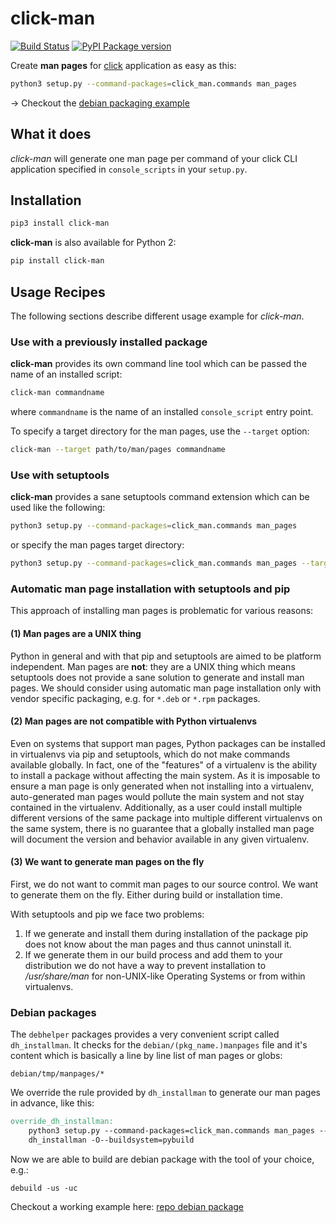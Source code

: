# click-man

[![Build Status](https://travis-ci.org/click-contrib/click-man.svg?branch=master)](https://travis-ci.org/click-contrib/click-man) [![PyPI Package version](https://badge.fury.io/py/click-man.svg)](https://pypi.python.org/pypi/click-man)

Create **man pages** for [click](https://github.com/pallets/click) application as easy as this:

```bash
python3 setup.py --command-packages=click_man.commands man_pages
```

→ Checkout the [debian packaging example](https://github.com/timofurrer/click-man#debian-packages)

## What it does

*click-man* will generate one man page per command of your click CLI application specified in `console_scripts` in your `setup.py`.

## Installation

```bash
pip3 install click-man
```

**click-man** is also available for Python 2:

```bash
pip install click-man
```

## Usage Recipes

The following sections describe different usage example for *click-man*.

### Use with a previously installed package

**click-man** provides its own command line tool which can be passed the name of
an installed script:

```bash
click-man commandname
```

where `commandname` is the name of an installed `console_script` entry point.

To specify a target directory for the man pages, use the `--target` option:

```bash
click-man --target path/to/man/pages commandname
```

### Use with setuptools

**click-man** provides a sane setuptools command extension which can be used like the following:

```bash
python3 setup.py --command-packages=click_man.commands man_pages
```

or specify the man pages target directory:

```bash
python3 setup.py --command-packages=click_man.commands man_pages --target path/to/man/pages
```

### Automatic man page installation with setuptools and pip

This approach of installing man pages is problematic for various reasons:

#### (1) Man pages are a UNIX thing

Python in general and with that pip and setuptools are aimed to be platform independent.
Man pages are **not**: they are a UNIX thing which means setuptools does not provide a sane
solution to generate and install man pages. 
We should consider using automatic man page installation only with vendor specific packaging, e.g. for `*.deb` or `*.rpm` packages.

#### (2) Man pages are not compatible with Python virtualenvs

Even on systems that support man pages, Python packages can be installed in
virtualenvs via pip and setuptools, which do not make commands available
globally. In fact, one of the "features" of a virtualenv is the ability to
install a package without affecting the main system. As it is imposable to
ensure a man page is only generated when not installing into a virtualenv,
auto-generated man pages would pollute the main system and not stay contained in
the virtualenv. Additionally, as a user could install multiple different
versions of the same package into multiple different virtualenvs on the same
system, there is no guarantee that a globally installed man page will document
the version and behavior available in any given virtualenv.

#### (3) We want to generate man pages on the fly

First, we do not want to commit man pages to our source control.
We want to generate them on the fly. Either
during build or installation time.

With setuptools and pip we face two problems:

1. If we generate and install them during installation of the package pip does not know about the man pages and thus cannot uninstall it.
2. If we generate them in our build process and add them to your distribution we do not have a way to prevent installation to */usr/share/man* for non-UNIX-like Operating Systems or from within virtualenvs.

### Debian packages

The `debhelper` packages provides a very convenient script called `dh_installman`.
It checks for the `debian/(pkg_name.)manpages` file and it's content which is basically a line by line list of man pages or globs:

```
debian/tmp/manpages/*
```

We override the rule provided by `dh_installman` to generate our man pages in advance, like this:

```Makefile
override_dh_installman:
	python3 setup.py --command-packages=click_man.commands man_pages --target debian/tmp/manpages
	dh_installman -O--buildsystem=pybuild
```

Now we are able to build are debian package with the tool of your choice, e.g.:

```debuild -us -uc```

Checkout a working example here: [repo debian package](https://github.com/timofurrer/click-man/tree/master/examples/debian_pkg)
